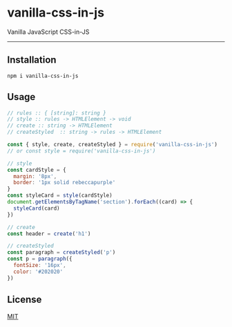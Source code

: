 # vanilla-css-in-js

Vanilla JavaScript CSS-in-JS

--------

## Installation

`npm i vanilla-css-in-js`

## Usage

```javascript
// rules :: { [string]: string }
// style :: rules -> HTMLElement -> void
// create :: string -> HTMLElement
// createStyled  :: string -> rules -> HTMLElement

const { style, create, createStyled } = require('vanilla-css-in-js')
// or const style = require('vanilla-css-in-js')

// style
const cardStyle = {
  margin: '8px',
  border: '1px solid rebeccapurple'
}
const styleCard = style(cardStyle)
document.getElementsByTagName('section').forEach((card) => {
  styleCard(card)
})

// create
const header = create('h1')

// createStyled
const paragraph = createStyled('p')
const p = paragraph({
  fontSize: '16px',
  color: '#202020'
})
```

## License

[MIT](./LICENSE.md)
